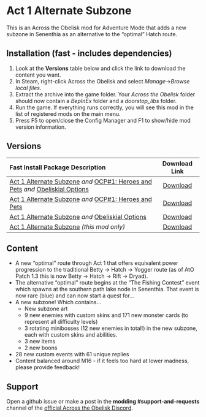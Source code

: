 # Act 1 Alternate Subzone

This is an Across the Obelisk mod for Adventure Mode that adds a new subzone in Senenthia as an alternative to the “optimal” Hatch route. 

## Installation (fast - includes dependencies)

1. Look at the **Versions** table below and click the link to download the content you want.
2. In Steam, right-click Across the Obelisk and select _Manage_->_Browse local files_.
3. Extract the archive into the game folder. Your _Across the Obelisk_ folder should now contain a _BepInEx_ folder and a _doorstop\_libs_ folder.
5. Run the game. If everything runs correctly, you will see this mod in the list of registered mods on the main menu.
5. Press F5 to open/close the Config Manager and F1 to show/hide mod version information.

## Versions

| Fast Install Package Description                                                                                | Download Link |
|:-------------------------------------------------------------------------------------------|:----:|
| [Act 1 Alternate Subzone](https://across-the-obelisk.thunderstore.io/package/dudebrobelisk/Act_1_Alternate_Subzone/) *and* [OCP#1: Heroes and Pets](https://across-the-obelisk.thunderstore.io/package/meds/OCP_1_Heroes_and_Pets/) *and* [Obeliskial Options](https://across-the-obelisk.thunderstore.io/package/meds/Obeliskial_Options/) | [Download](https://github.com/stiffmeds/AtO-Mod-Packs/raw/main/FastInstall_OO+Act1Alt+HeroesPets.zip) |
| [Act 1 Alternate Subzone](https://across-the-obelisk.thunderstore.io/package/dudebrobelisk/Act_1_Alternate_Subzone/) *and* [OCP#1: Heroes and Pets](https://across-the-obelisk.thunderstore.io/package/meds/OCP_1_Heroes_and_Pets/)                              | [Download](https://github.com/stiffmeds/AtO-Mod-Packs/raw/main/FastInstall_Act1Alt+HeroesPets.zip) |
| [Act 1 Alternate Subzone](https://across-the-obelisk.thunderstore.io/package/dudebrobelisk/Act_1_Alternate_Subzone/) *and* [Obeliskial Options](https://across-the-obelisk.thunderstore.io/package/meds/Obeliskial_Options/) | [Download](https://github.com/stiffmeds/AtO-Mod-Packs/raw/main/FastInstall_OO+Act1Alt.zip) |
| [Act 1 Alternate Subzone](https://across-the-obelisk.thunderstore.io/package/dudebrobelisk/Act_1_Alternate_Subzone/) *(this mod only)* | [Download](https://github.com/stiffmeds/AtO-Mod-Packs/raw/main/FastInstall_Act1Alt.zip) |

## Content

* A new “optimal” route through Act 1 that offers equivalent power progression to the traditional Betty -> Hatch -> Yogger route (as of AtO Patch 1.3 this is now Betty -> Hatch -> Rift -> Dryad).
* The alternative “optimal” route begins at the “The Fishing Contest” event which spawns at the southern path lake node in Senenthia. That event is now rare (blue) and can now start a quest for…
* A new subzone! Which contains…
  * New subzone art
  * 9 new enemies with custom skins and 171 new monster cards (to represent all difficulty levels)
  * 3 rotating minibosses (12 new enemies in total!) in the new subzone, each with custom skins and abilities.
  * 3 new items
  * 2 new boons
* 28 new custom events with 61 unique replies
* Content balanced around M16 - if it feels too hard at lower madness, please provide feedback!

## Support

Open a github issue or make a post in the **modding #support-and-requests** channel of the [official Across the Obelisk Discord](https://discord.gg/across-the-obelisk-679706811108163701).